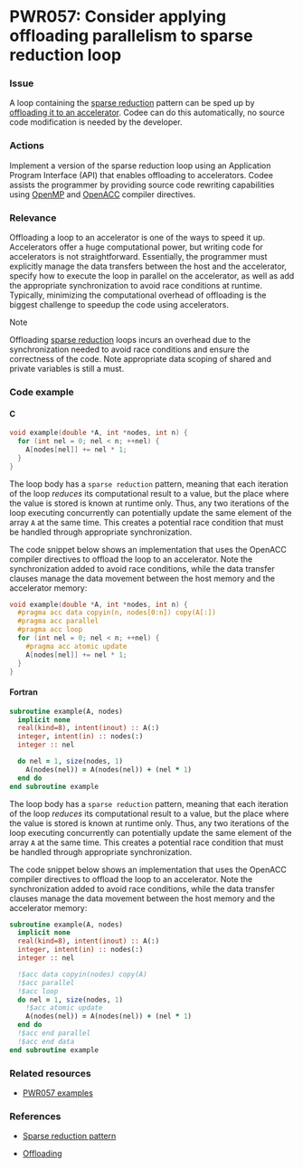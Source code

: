 # PWR057: Consider applying offloading parallelism to sparse reduction loop

### Issue

A loop containing the
[sparse reduction](../../Glossary/Patterns-for-performance-optimization/Sparse-reduction.md)
pattern can be sped up by
[offloading it to an accelerator](../../Glossary/Offloading.md). Codee can do this
automatically, no source code modification is needed by the developer.

### Actions

Implement a version of the sparse reduction loop using an Application Program
Interface (API) that enables offloading to accelerators. Codee assists the
programmer by providing source code rewriting capabilities using
[OpenMP](https://en.wikipedia.org/wiki/OpenMP) and
[OpenACC](https://en.wikipedia.org/wiki/OpenACC) compiler directives.

### Relevance

Offloading a loop to an accelerator is one of the ways to speed it up.
Accelerators offer a huge computational power, but writing code for accelerators
is not straightforward. Essentially, the programmer must explicitly manage the
data transfers between the host and the accelerator, specify how to execute the
loop in parallel on the accelerator, as well as add the appropriate
synchronization to avoid race conditions at runtime. Typically, minimizing the
computational overhead of offloading is the biggest challenge to speedup the
code using accelerators.

> [!NOTE]
> Offloading
> [sparse reduction](../../Glossary/Patterns-for-performance-optimization/Sparse-reduction.md)
> loops incurs an overhead due to the synchronization needed to avoid race
> conditions and ensure the correctness of the code. Note appropriate data
> scoping of shared and private variables is still a must.

### Code example

#### C

```c
void example(double *A, int *nodes, int n) {
  for (int nel = 0; nel < n; ++nel) {
    A[nodes[nel]] += nel * 1;
  }
}
```

The loop body has a `sparse reduction` pattern, meaning that each iteration of
the loop *reduces* its computational result to a value, but the place where the
value is stored is known at runtime only. Thus, any two iterations of the loop
executing concurrently can potentially update the same element of the array `A`
at the same time. This creates a potential race condition that must be handled
through appropriate synchronization.

The code snippet below shows an implementation that uses the OpenACC compiler
directives to offload the loop to an accelerator. Note the synchronization
added to avoid race conditions, while the data transfer clauses manage the data
movement between the host memory and the accelerator memory:

```c
void example(double *A, int *nodes, int n) {
  #pragma acc data copyin(n, nodes[0:n]) copy(A[:])
  #pragma acc parallel
  #pragma acc loop
  for (int nel = 0; nel < n; ++nel) {
    #pragma acc atomic update
    A[nodes[nel]] += nel * 1;
  }
}
```

#### Fortran

```fortran
subroutine example(A, nodes)
  implicit none
  real(kind=8), intent(inout) :: A(:)
  integer, intent(in) :: nodes(:)
  integer :: nel

  do nel = 1, size(nodes, 1)
    A(nodes(nel)) = A(nodes(nel)) + (nel * 1)
  end do
end subroutine example
```

The loop body has a `sparse reduction` pattern, meaning that each iteration of
the loop *reduces* its computational result to a value, but the place where the
value is stored is known at runtime only. Thus, any two iterations of the loop
executing concurrently can potentially update the same element of the array `A`
at the same time. This creates a potential race condition that must be handled
through appropriate synchronization.

The code snippet below shows an implementation that uses the OpenACC compiler
directives to offload the loop to an accelerator. Note the synchronization
added to avoid race conditions, while the data transfer clauses manage the data
movement between the host memory and the accelerator memory:

```fortran
subroutine example(A, nodes)
  implicit none
  real(kind=8), intent(inout) :: A(:)
  integer, intent(in) :: nodes(:)
  integer :: nel

  !$acc data copyin(nodes) copy(A)
  !$acc parallel
  !$acc loop
  do nel = 1, size(nodes, 1)
    !$acc atomic update
    A(nodes(nel)) = A(nodes(nel)) + (nel * 1)
  end do
  !$acc end parallel
  !$acc end data
end subroutine example
```

### Related resources

* [PWR057 examples](https://github.com/codee-com/open-catalog/tree/main/Checks/PWR057/)

### References

* [Sparse reduction pattern](../../Glossary/Patterns-for-performance-optimization/Sparse-reduction.md)

* [Offloading](../../Glossary/Offloading.md)
